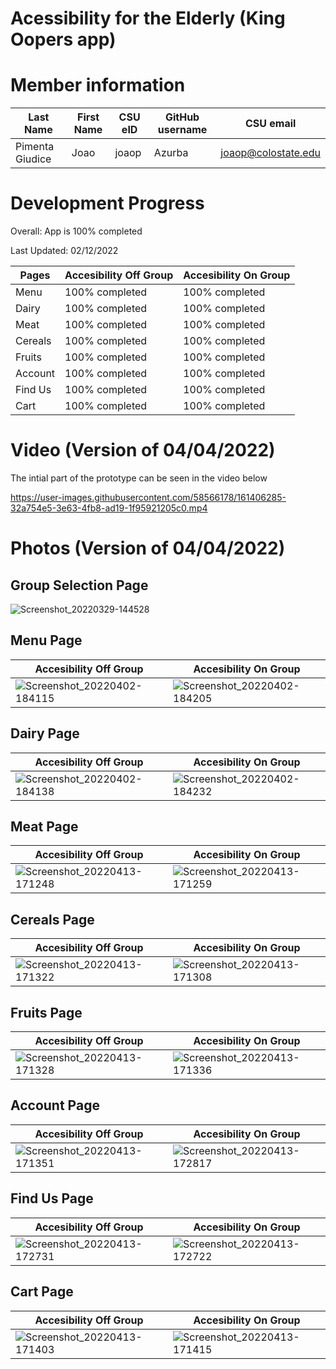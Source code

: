 # Acessibility for the Elderly (King Oopers app)

# Member information

| Last Name |First Name | CSU eID | GitHub username | CSU email |
| --- | --- | --- | --- | --- |
| Pimenta Giudice | Joao | joaop | Azurba | joaop@colostate.edu |


# Development Progress

Overall: App is 100% completed

Last Updated: 02/12/2022

| Pages  | Accesibility Off Group  | Accesibility On Group |
| ------------- | ------------- | ------------- |
| Menu  | 100% completed | 100% completed |
| Dairy  | 100% completed  | 100% completed |
| Meat  | 100% completed | 100% completed |
| Cereals | 100% completed  | 100% completed |
| Fruits  | 100% completed  | 100% completed |
| Account  | 100% completed | 100% completed |
| Find Us  | 100% completed  | 100% completed |
| Cart  | 100% completed  | 100% completed |




# Video (Version of 04/04/2022)
The intial part of the prototype can be seen in the video below

https://user-images.githubusercontent.com/58566178/161406285-32a754e5-3e63-4fb8-ad19-1f95921205c0.mp4



# Photos (Version of 04/04/2022)

## Group Selection Page
![Screenshot_20220329-144528](https://user-images.githubusercontent.com/58566178/161406334-fcc5334e-a66a-4810-b9ac-47366ef33389.png)

## Menu Page

| Accesibility Off Group  | Accesibility On Group |
| ------------- | ------------- |
| ![Screenshot_20220402-184115](https://user-images.githubusercontent.com/58566178/161406723-7907b52c-06f5-44dc-b108-e620c0984117.png)|![Screenshot_20220402-184205](https://user-images.githubusercontent.com/58566178/161406794-0c3e9fac-3188-40e2-9db7-94cf3ab6924a.png)|

## Dairy Page
| Accesibility Off Group  | Accesibility On Group |
| ------------- | ------------- |
|![Screenshot_20220402-184138](https://user-images.githubusercontent.com/58566178/161406819-193024ba-c37b-4727-9dba-9e82bd717151.png)| ![Screenshot_20220402-184232](https://user-images.githubusercontent.com/58566178/161406825-bed3c473-3bad-4c5f-88f6-090e4cd3e8c3.png)|

## Meat Page
| Accesibility Off Group  | Accesibility On Group |
| ------------- | ------------- |
| ![Screenshot_20220413-171248](https://user-images.githubusercontent.com/58566178/163285624-98a08365-ee86-414d-9975-8e7128631f64.png) | ![Screenshot_20220413-171259](https://user-images.githubusercontent.com/58566178/163285639-f609bbb8-c6a0-4424-b1f1-d4974c350c9a.png) |

## Cereals Page
| Accesibility Off Group  | Accesibility On Group |
| ------------- | ------------- |
|![Screenshot_20220413-171322](https://user-images.githubusercontent.com/58566178/163285708-b085bd59-7ba9-439d-bdf2-f37bc058e6ec.png)| ![Screenshot_20220413-171308](https://user-images.githubusercontent.com/58566178/163285718-3962f559-d381-4197-ba88-6dbe4aa8b5f0.png)|

## Fruits Page
| Accesibility Off Group  | Accesibility On Group |
| ------------- | ------------- |
|![Screenshot_20220413-171328](https://user-images.githubusercontent.com/58566178/163285739-0e0c6204-e8f4-4a02-a187-fb275945ad4a.png)|![Screenshot_20220413-171336](https://user-images.githubusercontent.com/58566178/163285755-124d5e64-61ac-42b2-9984-c95707618665.png)|

## Account Page
| Accesibility Off Group  | Accesibility On Group |
| ------------- | ------------- |
|![Screenshot_20220413-171351](https://user-images.githubusercontent.com/58566178/163285841-6bcfc7a5-a505-457e-ae40-175250a72250.png)|![Screenshot_20220413-172817](https://user-images.githubusercontent.com/58566178/163286631-a70afcf9-1e54-4374-ba81-07e462eeaf01.png)|

## Find Us Page
| Accesibility Off Group  | Accesibility On Group |
| ------------- | ------------- |
|![Screenshot_20220413-172731](https://user-images.githubusercontent.com/58566178/163286373-cc9b62f6-39a6-4466-8f90-c77a2a701452.png)|![Screenshot_20220413-172722](https://user-images.githubusercontent.com/58566178/163286589-e9f1a3d1-72cb-4766-90a0-239415700290.png)|

## Cart Page
| Accesibility Off Group  | Accesibility On Group |
| ------------- | ------------- |
|![Screenshot_20220413-171403](https://user-images.githubusercontent.com/58566178/163286558-b6e7de7a-098f-4d27-b8ad-f7e692d1e4ff.png)|![Screenshot_20220413-171415](https://user-images.githubusercontent.com/58566178/163286546-6c33af5e-6d52-4a9c-b9c8-20faa9683d3a.png)|




